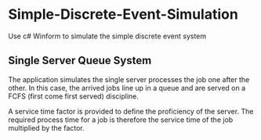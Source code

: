 # Simple-Discrete-Event-Simulation

Use c# Winform to simulate the simple discrete event system

## Single Server Queue System

 

The application simulates the single server processes the job one after the other. In this case, the arrived jobs line up in a queue and are served on a FCFS (first come first served) discipline.

A service time factor is provided to define the proficiency of the server. The required process time for a job is therefore the service time of the job multiplied by the factor.



